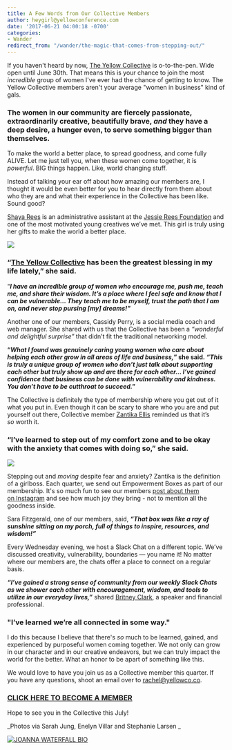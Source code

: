 ```yaml
---
title: A Few Words from Our Collective Members
author: heygirl@yellowconference.com
date: '2017-06-21 04:00:18 -0700'
categories:
- Wander
redirect_from: "/wander/the-magic-that-comes-from-stepping-out/"
---
```


If you haven't heard by now, [The Yellow Collective](https://yellowco.myshopify.com/collections/the-yellow-collective) is o-to-the-pen. Wide open until June 30th. That means this is your chance to join the most _incredible_ group of women I've ever had the chance of getting to know. The Yellow Collective members aren't your average "women in business" kind of gals.

### The women in our community are fiercely passionate, extraordinarily creative, beautifully brave, _and_ they have a deep desire, a hunger even, to serve something bigger than themselves.

To make the world a better place, to spread goodness, and come fully ALIVE. Let me just tell you, when these women come together, it is _powerful_. BIG things happen. Like, world changing stuff.

Instead of talking your ear off about how amazing our members are, I thought it would be even better for you to hear directly from them about who they are and what their experience in the Collective has been like. Sound good?

[Shaya Rees](https://www.instagram.com/shayarees/) is an administrative assistant at the [Jessie Rees Foundation](http://negu.org/) and one of the most motivated young creatives we’ve met. This girl is truly using her gifts to make the world a better place.

[![](https://yellow-blog-images.imgix.net/2017/06/Screen-Shot-2017-06-20-at-8.49.25-AM.png)](https://yellow-blog-images.imgix.net/2017/06/Screen-Shot-2017-06-20-at-8.49.25-AM.png)

### **“[The Yellow Collective](http://yellowcollective.co/) has been the greatest blessing in my life lately,” she said.**

“**_I have an incredible group of women who encourage me, push me, teach me, and share their wisdom. It’s a place where I feel safe and know that I can be vulnerable… They teach me to be myself, trust the path that I am on, and never stop pursing [my] dreams!"_**

Another one of our members, Cassidy Perry, is a social media coach and web manager. She shared with us that the Collective has been a _“wonderful and delightful surprise”_ that didn’t fit the traditional networking model.

**“_What I found was genuinely caring young women who care about helping each other grow in all areas of life and business,_” she said. _“This is truly a unique group of women who don’t just talk about supporting each other but truly show up and are there for each other… I’ve gained confidence that business can be done with vulnerability and kindness. You don’t have to be cutthroat to succeed."_**

The Collective is definitely the type of membership where you get out of it what you put in. Even though it can be scary to share who you are and put yourself out there, Collective member [Zantika Ellis](https://www.instagram.com/flyingfreediaries/) reminded us that it’s _so_ worth it.

### “**I’ve learned to step out of my comfort zone and to be okay with the anxiety that comes with doing so,**” she said.

[![](https://yellow-blog-images.imgix.net/2017/06/Screen-Shot-2017-06-20-at-8.59.30-AM.png)](https://yellow-blog-images.imgix.net/2017/06/Screen-Shot-2017-06-20-at-8.59.30-AM.png)

Stepping out and _moving_ despite fear and anxiety? Zantika is the definition of a girlboss. Each quarter, we send out Empowerment Boxes as part of our membership. It's so much fun to see our members [post about them on Instagram](https://www.instagram.com/explore/tags/yellowcollective/) and see how much joy they bring - not to mention all the goodness inside.

Sara Fitzgerald, one of our members, said, _**“That box was like a ray of sunshine sitting on my porch, full of things to inspire, resources, and wisdom!”**_

Every Wednesday evening, we host a Slack Chat on a different topic. We’ve discussed creativity, vulnerability, boundaries — you name it! No matter where our members are, the chats offer a place to connect on a regular basis.

_**“I’ve gained a strong sense of community from our weekly Slack Chats as we shower each other with encouragement, wisdom, and tools to utilize in our everyday lives,”**_ shared [Britney Clark](https://www.instagram.com/britneylclark/), a speaker and financial professional.

### **"I’ve learned we’re all connected in some way."**

I do this because I believe that there's _so_ much to be learned, gained, and experienced by purposeful women coming together. We not only can grow in our character and in our creative endeavors, but we can truly impact the world for the better. What an honor to be apart of something like this.

We would love to have you join us as a Collective member this quarter. If you have any questions, shoot an email over to rachel@yellowco.co.

### [CLICK HERE TO BECOME A MEMBER](https://yellowco.myshopify.com/collections/the-yellow-collective)

Hope to see you in the Collective this July!

_Photos via Sarah Jung, Enelyn Villar and Stephanie Larsen _

[![JOANNA WATERFALL BIO](https://yellow-blog-images.imgix.net/2017/05/JOANNA-WATERFALL-BIO.jpg)](https://www.instagram.com/joannawaterfall/)
